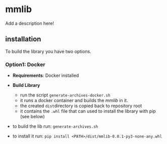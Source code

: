 # mmlib

Add a description here!

## installation
To build the library you have two options.

### Option1: Docker
- **Requirements**: Docker installed
- **Build Library**
  - run the script `generate-archives-docker.sh`
  - it runs a docker container and builds the *mmlib* in it. 
  - the created `dist`directory is copied back to repository root
  - it contains the `.whl` file that can used to install the library with pip (see below) 
 

- to build the lib run: `generate-archives.sh`
- to install it run: `pip install <PATH>/dist/mmlib-0.0.1-py3-none-any.whl
  `